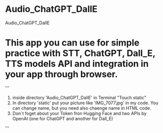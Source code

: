 # Audio_ChatGPT_DallE
Audio_ChatGPT_DallE
# This app you can use for simple practice with  STT, ChatGPT, Dall_E, TTS models API and integration in your app through browser. 
'''
1. inside directory 'Audio_ChatGPT_DallE'  in Terminal "Touch static" 
2. In directory 'static' put your picture like 'IMG_7077.jpg' in my code. You can change name, but you need also chaenge name in HTML code. 
3. Don`t foget about your Token fron Hugging Face and two APIs by OpenAI (one for ChatGPT and  another for Dall_E) 

'''

